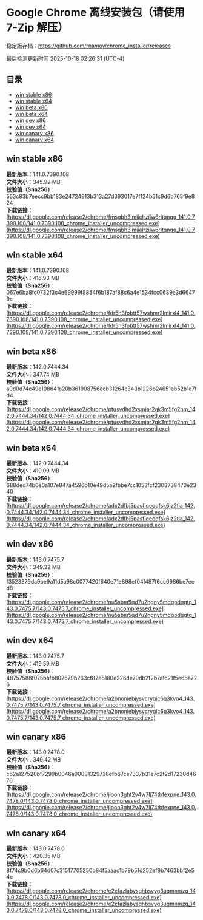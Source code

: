 # Google Chrome 离线安装包（请使用 7-Zip 解压）
稳定版存档：<https://github.com/rnamoy/chrome_installer/releases>

最后检测更新时间
2025-10-18 02:26:31 (UTC-4)


## 目录
* [win stable x86](https://github.com/rnamoy/chrome_installer?tab=readme-ov-file#win-stable-x86)
* [win stable x64](https://github.com/rnamoy/chrome_installer?tab=readme-ov-file#win-stable-x64)
* [win beta x86](https://github.com/rnamoy/chrome_installer?tab=readme-ov-file#win-beta-x86)
* [win beta x64](https://github.com/rnamoy/chrome_installer?tab=readme-ov-file#win-beta-x64)
* [win dev x86](https://github.com/rnamoy/chrome_installer?tab=readme-ov-file#win-dev-x86)
* [win dev x64](https://github.com/rnamoy/chrome_installer?tab=readme-ov-file#win-dev-x64)
* [win canary x86](https://github.com/rnamoy/chrome_installer?tab=readme-ov-file#win-canary-x86)
* [win canary x64](https://github.com/rnamoy/chrome_installer?tab=readme-ov-file#win-canary-x64)

## win stable x86
**最新版本**：141.0.7390.108  
**文件大小**：345.92 MB  
**校验值（Sha256）**：553c83b7eecc9bb183e24724913b313a27d393017e7f124b51c9d6b765f9e824  
**下载链接**：[https://dl.google.com/release2/chrome/fmsgbh3lmjielrzilw6ritqngq_141.0.7390.108/141.0.7390.108_chrome_installer_uncompressed.exe](https://dl.google.com/release2/chrome/fmsgbh3lmjielrzilw6ritqngq_141.0.7390.108/141.0.7390.108_chrome_installer_uncompressed.exe)  

## win stable x64
**最新版本**：141.0.7390.108  
**文件大小**：416.93 MB  
**校验值（Sha256）**：067e6ba8fc0732f3c4e69999f8854f6b187af88c6a4e1534fcc0689e3d66479c  
**下载链接**：[https://dl.google.com/release2/chrome/fdr5h3fobtt57wshmr2lmirxl4_141.0.7390.108/141.0.7390.108_chrome_installer_uncompressed.exe](https://dl.google.com/release2/chrome/fdr5h3fobtt57wshmr2lmirxl4_141.0.7390.108/141.0.7390.108_chrome_installer_uncompressed.exe)  

## win beta x86
**最新版本**：142.0.7444.34  
**文件大小**：347.74 MB  
**校验值（Sha256）**：a9d0d74e49e108641a20b361908756ecb31264c343b1226b24651eb52b1c7fd4  
**下载链接**：[https://dl.google.com/release2/chrome/ptusvdhd2xsmjar2gk3m5fg2nm_142.0.7444.34/142.0.7444.34_chrome_installer_uncompressed.exe](https://dl.google.com/release2/chrome/ptusvdhd2xsmjar2gk3m5fg2nm_142.0.7444.34/142.0.7444.34_chrome_installer_uncompressed.exe)  

## win beta x64
**最新版本**：142.0.7444.34  
**文件大小**：419.09 MB  
**校验值（Sha256）**：688ded74b0e0a107e847a4596b10e49d5a2fbbe7cc1053fcf2308738470e2340  
**下载链接**：[https://dl.google.com/release2/chrome/adx2dfbj5pasflqeoqfsk6jz2tia_142.0.7444.34/142.0.7444.34_chrome_installer_uncompressed.exe](https://dl.google.com/release2/chrome/adx2dfbj5pasflqeoqfsk6jz2tia_142.0.7444.34/142.0.7444.34_chrome_installer_uncompressed.exe)  

## win dev x86
**最新版本**：143.0.7475.7  
**文件大小**：349.32 MB  
**校验值（Sha256）**：f3523379da9be9a11d5a98c0077420f640e71e898ef04f487f6cc0986be7eed8  
**下载链接**：[https://dl.google.com/release2/chrome/nu5sbm5qd7u2hgny5mdqpdqgtq_143.0.7475.7/143.0.7475.7_chrome_installer_uncompressed.exe](https://dl.google.com/release2/chrome/nu5sbm5qd7u2hgny5mdqpdqgtq_143.0.7475.7/143.0.7475.7_chrome_installer_uncompressed.exe)  

## win dev x64
**最新版本**：143.0.7475.7  
**文件大小**：419.59 MB  
**校验值（Sha256）**：48757588f075bafb802579b263cf82e5180e226de79db2f2b7afc21f5e68a726  
**下载链接**：[https://dl.google.com/release2/chrome/a2bnoniebjysvcryqic6q3kvo4_143.0.7475.7/143.0.7475.7_chrome_installer_uncompressed.exe](https://dl.google.com/release2/chrome/a2bnoniebjysvcryqic6q3kvo4_143.0.7475.7/143.0.7475.7_chrome_installer_uncompressed.exe)  

## win canary x86
**最新版本**：143.0.7478.0  
**文件大小**：349.42 MB  
**校验值（Sha256）**：c62a127520bf7299b0046a90091329738efb67ce7337b31e7c2f2d17230d4676  
**下载链接**：[https://dl.google.com/release2/chrome/jioon3ght2v4w7lj74tbfexpne_143.0.7478.0/143.0.7478.0_chrome_installer_uncompressed.exe](https://dl.google.com/release2/chrome/jioon3ght2v4w7lj74tbfexpne_143.0.7478.0/143.0.7478.0_chrome_installer_uncompressed.exe)  

## win canary x64
**最新版本**：143.0.7478.0  
**文件大小**：420.35 MB  
**校验值（Sha256）**：8f74c9b0d6b64d07c31517705250b84f5aaac1b79b51d252ef9b7463bbf2e54c  
**下载链接**：[https://dl.google.com/release2/chrome/e2cfazlabysghbsvyg3uqmnmzq_143.0.7478.0/143.0.7478.0_chrome_installer_uncompressed.exe](https://dl.google.com/release2/chrome/e2cfazlabysghbsvyg3uqmnmzq_143.0.7478.0/143.0.7478.0_chrome_installer_uncompressed.exe)  

